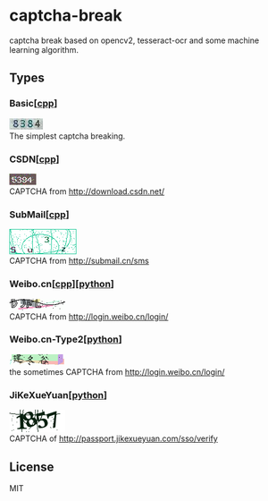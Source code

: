# captcha-break
captcha break based on opencv2, tesseract-ocr and some machine learning algorithm.

## Types
### Basic[[cpp](./basic/cpp)]
![](./basic/basic.jpg)  
The simplest captcha breaking.

### CSDN[[cpp](./csdn/cpp)]
![](./csdn/csdn.png)  
CAPTCHA from http://download.csdn.net/

### SubMail[[cpp](./submail/cpp)]
![](./submail/submail.png)   
CAPTCHA from http://submail.cn/sms

### Weibo.cn[[cpp](./weibo.cn/cpp)][[python](./weibo.cn/python)]
![](./weibo.cn/weibo.cn.png)  
CAPTCHA from http://login.weibo.cn/login/

### Weibo.cn-Type2[[python](./weibo.cn2/python)]
![](./weibo.cn2/weibo.cn2.png)  
the sometimes CAPTCHA from http://login.weibo.cn/login/

### JiKeXueYuan[[python](./jikexueyuan/python)]
![](./jikexueyuan/jikexueyuan.png)   
CAPTCHA of http://passport.jikexueyuan.com/sso/verify

## License
MIT
